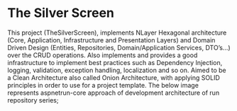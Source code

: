 # The Silver Screen
This project (TheSilverScreen), implements NLayer Hexagonal architecture (Core, Application, Infrastructure and Presentation Layers) and Domain Driven Design (Entities, Repositories, Domain/Application Services, DTO’s…) over the CRUD operations. Also implements and provides a good infrastructure to implement best practices such as Dependency Injection, logging, validation, exception handling, localization and so on. Aimed to be a Clean Architecture also called Onion Architecture, with applying SOLID principles in order to use for a project template. The below image represents aspnetrun-core approach of development architecture of run repository series;
